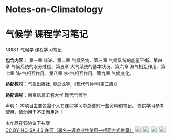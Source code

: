 # Notes-on-Climatology
# 气候学 课程学习笔记
NUIST 气候学 课程学习笔记

**包含内容**： 第一章 绪论、第二章 气候系统、第三章 气候系统的能量平衡、第四章 气候系统的水分过程、第五章 大气系统的基本状况、第六章 海气相互作用、第七章 陆-气相互作用、第八章 冰-气相互作用、第九章 气候变化。

**适配教材**：气象出版社, 廖启龙等,《现代气候学(第二版)》

**适配课程**：南京信息工程大学 现代气候学

<p>声明：
本项目主要包含个人在课程学习中总结的一些资料和笔记。
仅供学习参考使用，请勿用于不正当用途！</p>


<p xmlns:cc="http://creativecommons.org/ns#" >本作品在该协议下共享 <a href="https://creativecommons.org/licenses/by-nc-sa/4.0/?ref=chooser-v1" target="_blank" rel="license noopener noreferrer" style="display:inline-block;">CC BY-NC-SA 4.0 许可（署名—非商业性使用—相同方式共享）<img style="height:22px!important;margin-left:3px;vertical-align:text-bottom;" src="https://mirrors.creativecommons.org/presskit/icons/cc.svg?ref=chooser-v1" alt=""><img style="height:22px!important;margin-left:3px;vertical-align:text-bottom;" src="https://mirrors.creativecommons.org/presskit/icons/by.svg?ref=chooser-v1" alt=""><img style="height:22px!important;margin-left:3px;vertical-align:text-bottom;" src="https://mirrors.creativecommons.org/presskit/icons/nc.svg?ref=chooser-v1" alt=""><img style="height:22px!important;margin-left:3px;vertical-align:text-bottom;" src="https://mirrors.creativecommons.org/presskit/icons/sa.svg?ref=chooser-v1" alt=""></a></p>

